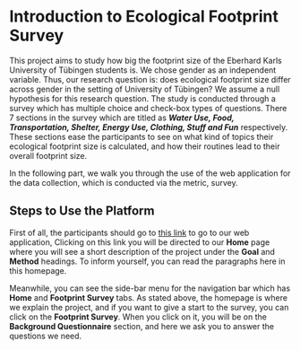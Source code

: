 # Introduction to Ecological Footprint Survey
This project aims to study how big the footprint size of the Eberhard Karls University of Tübingen students is. We chose gender as an independent variable. Thus, our research question is: does ecological footprint size differ across gender in the setting of University of Tübingen? We assume a null hypothesis for this research question. The study is conducted through a survey which has multiple choice and check-box types of questions. There 7 sections in the survey which are titled as ***Water Use, Food, Transportation, Shelter, Energy Use, Clothing, Stuff and Fun*** respectively. These sections ease the participants to see on what kind of topics their ecological footprint size is calculated, and how their routines lead to their overall footprint size.

In the following part, we walk you through the use of the web application for the data collection, which is conducted via the metric, survey.
## Steps to Use the Platform
First of all, the participants should go to [this link](http://18.185.61.4:portNum) to go to our web application, Clicking on this link you will be directed to our **Home** page where you will see a short description of the project under the **Goal** and **Method** headings. To inform yourself, you can read the paragraphs here in this homepage.

Meanwhile, you can see the side-bar menu for the navigation bar which has **Home** and **Footprint Survey** tabs. As stated above, the homepage is where we explain the project, and if you want to give a start to the survey, you can click on the **Footprint Survey**. When you click on it, you will be on the **Background Questionnaire** section, and here we ask you to answer the questions we need.

```bash

```

